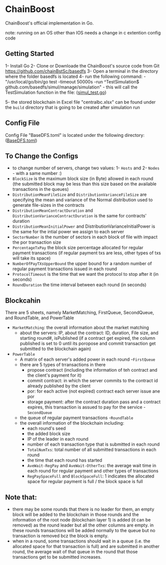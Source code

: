 ChainBoost
====================
ChainBoost's official implementation in Go.

note: running on an OS other than IOS needs a change in c extention config code

## Getting Started ##
1- Install Go
2- Clone or Downloade the ChainBoost's source code from Git <https://github.com/chainBstSc/basedfs>
3- Open a terminal in the directory where the folder basedfs is located
4- run the following command: 
    - "/usr/local/go/bin/go test -timeout 50000s -run ^TestSimulation$ github.com/basedfs/simul/manage/simulation"
    - this will call the TestSimulation function in the file: ([simul_test.go](https://github.com/chainBstSc/basedfs/blob/master/simul/manage/simulation/simul_test.go))

5- the stored blockchain in Excel file "centralbc.xlsx"  can be found under the `build` directory that is going to be created after simulation run



## Config File ##

Config File "BaseDFS.toml" is located under the following directory:
([BaseDFS.toml](https://github.com/chainBstSc/basedfs/blob/master/simul/manage/simulation/BaseDFS.toml))


## To Change the Configs ##
- to change number of servers, change two values: 1- `Hosts` and 2- `Nodes` - with a same number :)
- `BlockSize` is the maximum block size (in Byte) allowed in each round (the submitted block may be less than this size based on the available transactions in the queues)
- `DistributionMeanFileSize` and `DistributionVarianceFileSize` are specifying the mean and variance of the Normal distribution used to generate file-sizes in the contracts
- `DistributionMeanContractDuration` and `DistributionVarianceContractDuration` is the same for contracts' duration
- `DistributionMeanInitialPower` and DistributionVarianceInitialPower is the same for the intial power we assign to each server
- `SectorNumber` is the number of sectors in each block of file with impact the por transaction size
- `PercentageTxPay` the block size percentage allocated for regular payment transactions (if regular payment txs are less, other types of txs will take its space)
- `NumberOfPayTXsUpperBound` the upper bound for a random number of regular payment transactions issued in each round
- `ProtocolTimeout` is the time that we want the protocol to stop after it (in seconds)
- `RoundDuration` the time interval between each round (in seconds)


## Blockcahin ##
There are 5 sheets, namely MarketMatching, FirstQueue, SecondQueue, and RoundTable, and PowerTable


- `MarketMatching`: the overall information about the market matching 
    - about the servers: IP, about the contract: ID, duration, File size, and starting round#, isPublished (if a contract get expired, the column published is set to 0 until its poropose and commit transaction get submitted to the blockchain again)
- `PowerTable`
    - A matrix of each server's added power in each round
-`FirstQueue`
    - there are 5 types of trransactions in there
        - propose contract (including the information of teh contract and the client's payment for it)
        - commit contract: in which the server commits to the contract id already published by the client
        - por: for each active (not expired) contract each server issue ane por
        - storage payment: after the contract duration pass and a contract expires, this transaction is assued to pay for the service
-`SecondQueue`
    - the queue of regular payment transactions
-`RoundTable`
    - the overall information of the blockchain including:
        - each round's seed
        - the added block size
        - IP of the leader in each round
        - number of each transaction type that is submitted in each round
        - `TotalNumTxs`: total number of all submitted transactions in each round
        - the time that each round has started
        - `AveWait-RegPay` and `AveWait-OtherTxs`: the average wait time in each round for regular payment and other types of transactions
        - `RegPaySpaceFull` and `BlockSpaceFull`: 1 indicates the allocated space for regular payment is full /  the block space is full

Note that:
------------
- there may be some rounds that there is no leader for them, an empty block will be added to the blockchain in those rounds and the information of the root node (blockchain layer 1) is added (it can be removed) as the round leader but all the other columns are empty. in these rounds transactions will be added normally to the queue but no transaction is removed bcz the block is empty.
- when in a round, some transactions should wait in a queue (i.e. the allocated space for  that transaction is full) and are submitted in another round, the average wait of that queue in the round that those transactions get to be submitted increases.


